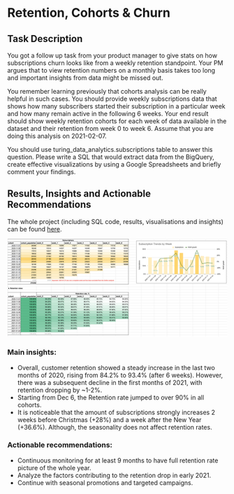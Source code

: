 # Retention, Cohorts & Churn
## Task Description
You got a follow up task from your product manager to give stats on how subscriptions churn looks like from a weekly retention standpoint. Your PM argues that to view retention numbers on a monthly basis takes too long and important insights from data might be missed out.

You remember learning previously that cohorts analysis can be really helpful in such cases. You should provide weekly subscriptions data that shows how many subscribers started their subscription in a particular week and how many remain active in the following 6 weeks. Your end result should show weekly retention cohorts for each week of data available in the dataset and their retention from week 0 to week 6. Assume that you are doing this analysis on 2021-02-07.

You should use turing_data_analytics.subscriptions table to answer this question. Please write a SQL that would extract data from the BigQuery, create effective visualizations by using a Google Spreadsheets and briefly comment your findings.

## Results, Insights and Actionable Recommendations
The whole project (including SQL code, results, visualisations and insights) can be found [here](https://docs.google.com/spreadsheets/d/1K25ePb0APzBJssqrQSDyXxwQ6pjX744LQNBmcQXEAls/edit?usp=sharing).

![Alt text](image.png)

### Main insights:
- Overall, customer retention showed a steady increase in the last two months of 2020, rising from 84.2% to 93.4% (after 6 weeks). However, there was a subsequent decline in the first months of 2021, with retention dropping by ~1-2%.
- Starting from Dec 6, the Retention rate jumped to over 90% in all cohorts.
- It is noticeable that the amount of subscriptions strongly increases 2 weeks before Christmas (+28%) and a week after the New Year (+36.6%). Although, the seasonality does not affect retention rates.

### Actionable recommendations:
- Continuous monitoring for at least 9 months to have full retention rate picture of the whole year.
- Analyze the factors contributing to the retention drop in early 2021.
- Continue with seasonal promotions and targeted campaigns.
